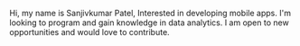  Hi, my name is Sanjivkumar Patel, Interested in developing mobile apps. I'm looking to program and gain knowledge in data analytics. I am open to new opportunities and would love to contribute.
